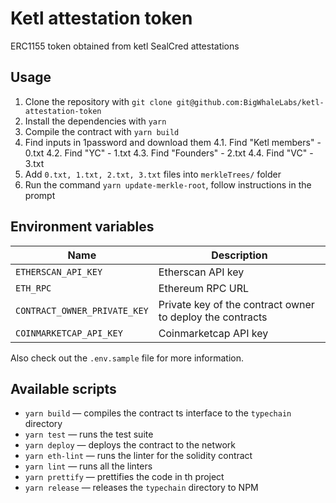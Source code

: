 # Ketl attestation token

ERC1155 token obtained from ketl SealCred attestations

## Usage

1. Clone the repository with `git clone git@github.com:BigWhaleLabs/ketl-attestation-token`
2. Install the dependencies with `yarn`
3. Compile the contract with `yarn build`
4. Find inputs in 1password and download them
   4.1. Find "Ketl members" - 0.txt
   4.2. Find "YC" - 1.txt
   4.3. Find "Founders" - 2.txt
   4.4. Find "VC" - 3.txt
5. Add `0.txt, 1.txt, 2.txt, 3.txt` files into `merkleTrees/` folder
6. Run the command `yarn update-merkle-root`, follow instructions in the prompt

## Environment variables

| Name                         | Description                                               |
| ---------------------------- | --------------------------------------------------------- |
| `ETHERSCAN_API_KEY`          | Etherscan API key                                         |
| `ETH_RPC`                    | Ethereum RPC URL                                          |
| `CONTRACT_OWNER_PRIVATE_KEY` | Private key of the contract owner to deploy the contracts |
| `COINMARKETCAP_API_KEY`      | Coinmarketcap API key                                     |

Also check out the `.env.sample` file for more information.

## Available scripts

- `yarn build` — compiles the contract ts interface to the `typechain` directory
- `yarn test` — runs the test suite
- `yarn deploy` — deploys the contract to the network
- `yarn eth-lint` — runs the linter for the solidity contract
- `yarn lint` — runs all the linters
- `yarn prettify` — prettifies the code in th project
- `yarn release` — releases the `typechain` directory to NPM
